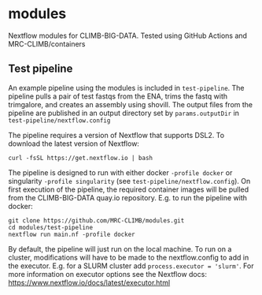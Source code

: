 # modules
Nextflow modules for CLIMB-BIG-DATA. Tested using GitHub Actions and MRC-CLIMB/containers

## Test pipeline
An example pipeline using the modules is included in `test-pipeline`. The pipeline pulls a pair of test fastqs from the ENA, trims the fastq with trimgalore, and creates an assembly using shovill. The output files from the pipeline are published in an output directory set by `params.outputDir` in `test-pipeline/nextflow.config`

The pipeline requires a version of Nextflow that supports DSL2. To download the latest version of Nextflow:
```
curl -fsSL https://get.nextflow.io | bash
```

The pipeline is designed to run with either docker `-profile docker` or singularity `-profile singularity` (see `test-pipeline/nextflow.config`). On first execution of the pipeline, the required container images will be pulled from the CLIMB-BIG-DATA quay.io repository. E.g. to run the pipeline with docker:
```
git clone https://github.com/MRC-CLIMB/modules.git
cd modules/test-pipeline
nextflow run main.nf -profile docker
```

By default, the pipeline will just run on the local machine. To run on a cluster, modifications will have to be made to the nextflow.config to add in the executor. E.g. for a SLURM cluster add `process.executor = 'slurm'`. For more information on executor options see the Nextflow docs: https://www.nextflow.io/docs/latest/executor.html

